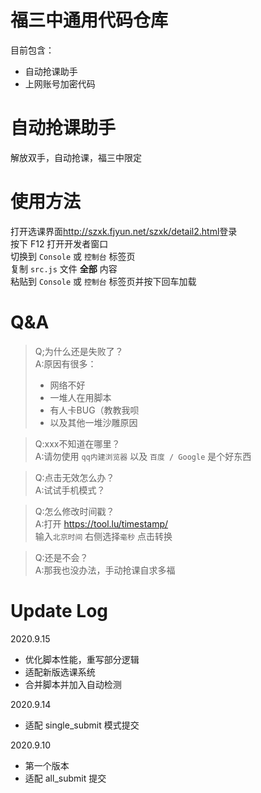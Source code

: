 # 福三中通用代码仓库
目前包含：  
- 自动抢课助手
- 上网账号加密代码  

# 自动抢课助手
解放双手，自动抢课，福三中限定

# 使用方法

打开选课界面<http://szxk.fjyun.net/szxk/detail2.html>登录  
按下 F12 打开开发者窗口   
切换到 `Console` 或 `控制台` 标签页  
复制 `src.js` 文件 **全部** 内容  
粘贴到 `Console` 或 `控制台` 标签页并按下回车加载  

# Q&A
>Q;为什么还是失败了？    
>A:原因有很多：
>- 网络不好
>- 一堆人在用脚本
>- 有人卡BUG（教教我呗
>- 以及其他一堆沙雕原因

>Q:xxx不知道在哪里？  
>A:请勿使用 `qq内建浏览器` 以及 `百度 / Google` 是个好东西    

>Q:点击无效怎么办？  
>A:试试手机模式？  

>Q:怎么修改时间戳？  
>A:打开 <https://tool.lu/timestamp/>  
>输入`北京时间` 右侧选择`毫秒` 点击转换  

>Q:还是不会？  
>A:那我也没办法，手动抢课自求多福  

# Update Log
2020.9.15
- 优化脚本性能，重写部分逻辑
- 适配新版选课系统  
- 合并脚本并加入自动检测

2020.9.14
- 适配 single_submit 模式提交  

2020.9.10
- 第一个版本
- 适配 all_submit 提交 
